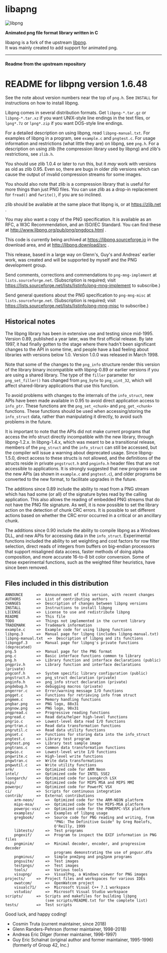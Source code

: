 # libapng

![libpng](https://avatars.githubusercontent.com/u/221484659?s=400&u=4059b17d5cc2bbcb8ce784e1136babbb61739feb&v=4 "libapng")  

**Animated png file format library written in C**  

libapng is a fork of the upstream [libpng](https://github.com/pnggroup/libpng).  
It was mainly created to add support for animated png.

---------------------------------
#### Readme from the upstream repository

README for libpng version 1.6.48
================================

See the note about version numbers near the top of `png.h`.
See `INSTALL` for instructions on how to install libpng.

Libpng comes in several distribution formats.  Get `libpng-*.tar.gz`
or `libpng-*.tar.xz` if you want UNIX-style line endings in the text
files, or `lpng*.7z` or `lpng*.zip` if you want DOS-style line endings.

For a detailed description on using libpng, read `libpng-manual.txt`.
For examples of libpng in a program, see `example.c` and `pngtest.c`.
For usage information and restrictions (what little they are) on libpng,
see `png.h`.  For a description on using zlib (the compression library
used by libpng) and zlib's restrictions, see `zlib.h`.

You should use zlib 1.0.4 or later to run this, but it _may_ work with
versions as old as zlib 0.95.  Even so, there are bugs in older zlib
versions which can cause the output of invalid compression streams for
some images.

You should also note that zlib is a compression library that is useful
for more things than just PNG files.  You can use zlib as a drop-in
replacement for `fread()` and `fwrite()`, if you are so inclined.

zlib should be available at the same place that libpng is, or at
https://zlib.net .

You may also want a copy of the PNG specification.  It is available
as an RFC, a W3C Recommendation, and an ISO/IEC Standard.  You can find
these at http://www.libpng.org/pub/png/pngdocs.html .

This code is currently being archived at https://libpng.sourceforge.io
in the download area, and at http://libpng.download/src .

This release, based in a large way on Glenn's, Guy's and Andreas'
earlier work, was created and will be supported by myself and the PNG
development group.

Send comments, corrections and commendations to `png-mng-implement`
at `lists.sourceforge.net`.  (Subscription is required; visit
https://lists.sourceforge.net/lists/listinfo/png-mng-implement
to subscribe.)

Send general questions about the PNG specification to `png-mng-misc`
at `lists.sourceforge.net`.  (Subscription is required; visit
https://lists.sourceforge.net/lists/listinfo/png-mng-misc
to subscribe.)

Historical notes
----------------

The libpng library has been in extensive use and testing since mid-1995.
Version 0.89, published a year later, was the first official release.
By late 1997, it had finally gotten to the stage where there hadn't
been significant changes to the API in some time, and people have a bad
feeling about libraries with versions below 1.0.  Version 1.0.0 was
released in March 1998.

Note that some of the changes to the `png_info` structure render this
version of the library binary incompatible with libpng-0.89 or
earlier versions if you are using a shared library.  The type of the
`filler` parameter for `png_set_filler()` has changed from `png_byte`
to `png_uint_32`, which will affect shared-library applications that
use this function.

To avoid problems with changes to the internals of the `info_struct`,
new APIs have been made available in 0.95 to avoid direct application
access to `info_ptr`.  These functions are the `png_set_<chunk>` and
`png_get_<chunk>` functions.  These functions should be used when
accessing/storing the `info_struct` data, rather than manipulating it
directly, to avoid such problems in the future.

It is important to note that the APIs did not make current programs
that access the info struct directly incompatible with the new
library, through libpng-1.2.x.  In libpng-1.4.x, which was meant to
be a transitional release, members of the `png_struct` and the
`info_struct` can still be accessed, but the compiler will issue a
warning about deprecated usage.  Since libpng-1.5.0, direct access
to these structs is not allowed, and the definitions of the structs
reside in private `pngstruct.h` and `pnginfo.h` header files that are
not accessible to applications.  It is strongly suggested that new
programs use the new APIs (as shown in `example.c` and `pngtest.c`),
and older programs be converted to the new format, to facilitate
upgrades in the future.

The additions since 0.89 include the ability to read from a PNG stream
which has had some (or all) of the signature bytes read by the calling
application.  This also allows the reading of embedded PNG streams that
do not have the PNG file signature.  As well, it is now possible to set
the library action on the detection of chunk CRC errors.  It is possible
to set different actions based on whether the CRC error occurred in a
critical or an ancillary chunk.

The additions since 0.90 include the ability to compile libpng as a
Windows DLL, and new APIs for accessing data in the `info_struct`.
Experimental functions included the ability to set weighting and cost
factors for row filter selection, direct reads of integers from buffers
on big-endian processors that support misaligned data access, faster
methods of doing alpha composition, and more accurate 16-to-8 bit color
conversion.  Some of these experimental functions, such as the weighted
filter heuristics, have since been removed.

Files included in this distribution
-----------------------------------

    ANNOUNCE      =>  Announcement of this version, with recent changes
    AUTHORS       =>  List of contributing authors
    CHANGES       =>  Description of changes between libpng versions
    INSTALL       =>  Instructions to install libpng
    LICENSE       =>  License to use and redistribute libpng
    README        =>  This file
    TODO          =>  Things not implemented in the current library
    TRADEMARK     =>  Trademark information
    example.c     =>  Example code for using libpng functions
    libpng.3      =>  Manual page for libpng (includes libpng-manual.txt)
    libpng-manual.txt  =>  Description of libpng and its functions
    libpngpf.3    =>  Manual page for libpng's private functions (deprecated)
    png.5         =>  Manual page for the PNG format
    png.c         =>  Basic interface functions common to library
    png.h         =>  Library function and interface declarations (public)
    pngpriv.h     =>  Library function and interface declarations (private)
    pngconf.h     =>  System specific library configuration (public)
    pngstruct.h   =>  png_struct declaration (private)
    pnginfo.h     =>  png_info struct declaration (private)
    pngdebug.h    =>  debugging macros (private)
    pngerror.c    =>  Error/warning message I/O functions
    pngget.c      =>  Functions for retrieving info from struct
    pngmem.c      =>  Memory handling functions
    pngbar.png    =>  PNG logo, 88x31
    pngnow.png    =>  PNG logo, 98x31
    pngpread.c    =>  Progressive reading functions
    pngread.c     =>  Read data/helper high-level functions
    pngrio.c      =>  Lowest-level data read I/O functions
    pngrtran.c    =>  Read data transformation functions
    pngrutil.c    =>  Read data utility functions
    pngset.c      =>  Functions for storing data into the info_struct
    pngtest.c     =>  Library test program
    pngtest.png   =>  Library test sample image
    pngtrans.c    =>  Common data transformation functions
    pngwio.c      =>  Lowest-level write I/O functions
    pngwrite.c    =>  High-level write functions
    pngwtran.c    =>  Write data transformations
    pngwutil.c    =>  Write utility functions
    arm/          =>  Optimized code for ARM Neon
    intel/        =>  Optimized code for INTEL SSE2
    loongarch/    =>  Optimized code for LoongArch LSX
    mips/         =>  Optimized code for MIPS MSA and MIPS MMI
    powerpc/      =>  Optimized code for PowerPC VSX
    ci/           =>  Scripts for continuous integration
    contrib/      =>  External contributions
        arm-neon/     =>  Optimized code for the ARM-NEON platform
        mips-msa/     =>  Optimized code for the MIPS-MSA platform
        powerpc-vsx/  =>  Optimized code for the POWERPC-VSX platform
        examples/     =>  Examples of libpng usage
        gregbook/     =>  Source code for PNG reading and writing, from
                          "PNG: The Definitive Guide" by Greg Roelofs,
                          O'Reilly, 1999
        libtests/     =>  Test programs
        pngexif/      =>  Program to inspect the EXIF information in PNG files
        pngminim/     =>  Minimal decoder, encoder, and progressive decoder
                          programs demonstrating the use of pngusr.dfa
        pngminus/     =>  Simple pnm2png and png2pnm programs
        pngsuite/     =>  Test images
        testpngs/     =>  Test images
        tools/        =>  Various tools
        visupng/      =>  VisualPng, a Windows viewer for PNG images
    projects/     =>  Project files and workspaces for various IDEs
        owatcom/      =>  OpenWatcom project
        visualc71/    =>  Microsoft Visual C++ 7.1 workspace
        vstudio/      =>  Microsoft Visual Studio workspace
    scripts/      =>  Scripts and makefiles for building libpng
                      (see scripts/README.txt for the complete list)
    tests/        =>  Test scripts

Good luck, and happy coding!

 * Cosmin Truta (current maintainer, since 2018)
 * Glenn Randers-Pehrson (former maintainer, 1998-2018)
 * Andreas Eric Dilger (former maintainer, 1996-1997)
 * Guy Eric Schalnat (original author and former maintainer, 1995-1996)
   (formerly of Group 42, Inc.)
